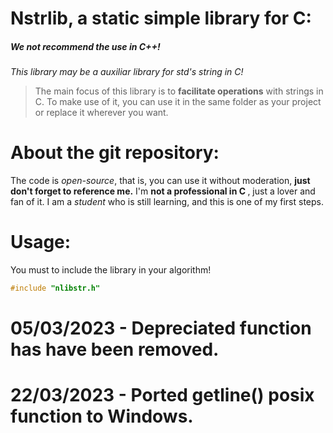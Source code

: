 <h1>Nstrlib, a static simple library for C:</h1>
<h5>We not recommend the use in C++!</h5>
<p><i>This library may be a auxiliar library for std's string in C!</i></p>

> The main focus of this library is to <strong>facilitate operations</strong> with strings in C.
> To make use of it, you can use it in the same folder as your project or replace it wherever you want.

<h1>About the git repository:</h1>
The code is <i>open-source</i>, that is, you can use it without moderation, <strong>just don't forget to reference me.</strong>
I'm <strong>not a professional in C </strong>, just a lover and fan of it. I am a <i>student</i> who is still learning, and this is one of my first steps.

<h1>Usage:</h1>
<p>You must to include the library in your algorithm!</p>

```c
#include "nlibstr.h"
```

<h1>05/03/2023 - Depreciated function has have been removed.</h1>
<h1>22/03/2023 - Ported getline() posix function to Windows.</h1>
